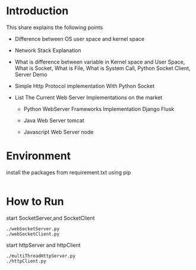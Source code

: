 # Introduction
This share explains the following points

* Difference between OS user space and kernel space
* Network Stack Explanation
*  What is difference between variable in Kernel space and User Space,
What is Socket, What is File, What is System Call, Python Socket Client, Server Demo
* Simple Http Protocol implementation With Python Socket
* List The Current Web Server Implementations on the market
  
  * Python WebServer Frameworks Implementation
    Django
    Flusk

  * Java Web Server
tomcat

  * Javascript Web Server
node


# Environment
install the packages from requirement.txt using pip
```
```


# How to Run
start SocketServer,and SocketClient
```
./webSocketServer.py
./webSocketClient.py
```

start httpServer and httpClient
```
./multiThreadHttpServer.py
./httpClient.py
```